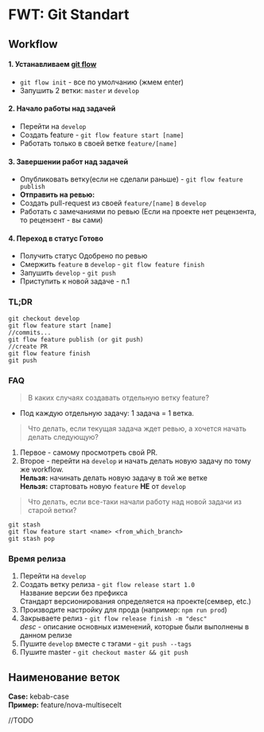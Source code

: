 # FWT: Git Standart

## Workflow

#### 1. Устанавливаем [git flow](https://danielkummer.github.io/git-flow-cheatsheet/index.ru_RU.html)
* `git flow init` - все по умолчанию (жмем enter)
* Запушить 2 ветки: `master` и `develop`

#### 2. Начало работы над задачей
* Перейти на `develop`
* Создать feature - `git flow feature start [name]`
* Работать только в своей ветке `feature/[name]`

#### 3. Завершении работ над задачей
* Опубликовать ветку(если не сделали раньше) - `git flow feature publish`
* **Отправить на ревью:**
* Cоздать pull-request из своей `feature/[name]` в `develop`
* Работать с замечаниями по ревью (Если на проекте нет рецензента, то рецензент - вы сами)

#### 4. Переход в статус Готово
* Получить статус Одобрено по ревью
* Смержить `feature` в `develop` - `git flow feature finish`
* Запушить `develop` - `git push`
* Приступить к новой задаче - п.1

### TL;DR
```
git checkout develop
git flow feature start [name]
//commits...
git flow feature publish (or git push)
//create PR
git flow feature finish
git push
```

### FAQ
>В каких случаях создавать отдельную ветку feature?
* Под каждую отдельную задачу: 1 задача = 1 ветка.

>Что делать, если текущая задача ждет ревью, а хочется начать делать следующую?
1. Первое - самому просмотреть свой PR.
2. Второе - перейти на `develop` и начать делать новую задачу по тому же workflow.  
   **Нельзя:** начинать делать новую задачу в той же ветке  
   **Нельзя:** стартовать новую `feature` **НЕ** от `develop`

>Что делать, если все-таки начали работу над новой задачи из старой ветки?
```
git stash
git flow feature start <name> <from_which_branch>
git stash pop
```

### Время релиза
1. Перейти на `develop`
2. Создать ветку релиза - `git flow release start 1.0`  
   Название версии без префикса  
   Стандарт версионирования определяется на проекте(семвер, etc.)
4. Производите настройку для прода (например: `npm run prod`)
5. Закрываете релиз - `git flow release finish -m "desc"`  
   _desc_ - описание основных изменений, которые были выполнены в данном релизе
6. Пушите `develop` вместе с тэгами - `git push --tags`
7. Пушите master - `git checkout master && git push`

## Наименование веток
**Case:** kebab-case  
**Пример:** feature/nova-multisecelt

//TODO